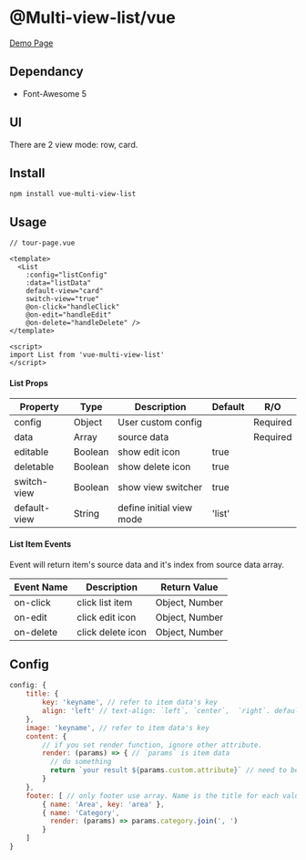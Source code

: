 # @Multi-view-list/vue
[Demo Page](https://td231565.github.io/npm-view-list/)

## Dependancy
* Font-Awesome 5

## UI
There are 2 view mode: row, card.

## Install
```
npm install vue-multi-view-list
```

## Usage
```
// tour-page.vue

<template>
  <List
    :config="listConfig"
    :data="listData"
    default-view="card"
    switch-view="true"
    @on-click="handleClick"
    @on-edit="handleEdit"
    @on-delete="handleDelete" />
</template>

<script>
import List from 'vue-multi-view-list'
</script>
```

#### List Props

Property        | Type    | Description              | Default | R/O  
--------------- | ------- | ------------------------ | ------- | --------  
config          | Object  |       User custom config |         | Required  
data            | Array   |              source data |         | Required  
editable        | Boolean |           show edit icon |  true   |  
deletable       | Boolean |         show delete icon |  true   |  
switch-view     | Boolean |       show view switcher |  true   |  
default-view    | String  | define initial view mode |  'list' |  

#### List Item Events
Event will return item's source data and it's index from source data array.

Event Name      | Description              | Return Value  
--------------- | ------------------------ | -------------  
on-click        |          click list item | Object, Number   
on-edit         |          click edit icon | Object, Number   
on-delete       |        click delete icon | Object, Number   

## Config
``` javascript
config: {  
    title: {  
        key: 'keyname', // refer to item data's key  
        align: 'left' // text-align: `left`, `center`,  `right`. default: left  
    },   
    image: 'keyname', // refer to item data's key  
    content: {  
        // if you set render function, ignore other attribute.  
        render: (params) => { // `params` is item data
          // do something   
          return `your result ${params.custom.attribute}` // need to be string or es6 template string   
        }  
    },  
    footer: [ // only footer use array. Name is the title for each value.   
        { name: 'Area', key: 'area' },  
        { name: 'Category',  
          render: (params) => params.category.join(', ')  
        }  
    ]  
}  
```
